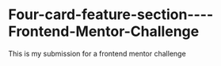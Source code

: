 # Four-card-feature-section----Frontend-Mentor-Challenge
This is my submission for a frontend mentor challenge 
